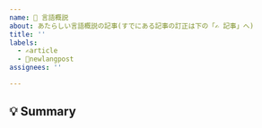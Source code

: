 ```yaml
---
name: 🍃 言語概説
about: あたらしい言語概説の記事(すでにある記事の訂正は下の「✍ 記事」へ)
title: ''
labels:
  - ✍article
  - 🍃newlangpost
assignees: ''

---
```


<!--
Issueありがとうございます!
まず初めに, Issueの重複を避けるために, そのIssueが既に報告されていないか確認してください.
-->

<!--
【タイトルについて】
このIssueのタイトルは 日本語での言語名 だけにしてください。
正常に入力された場合、自動的に空白記事が作成され、リンクがコメントされます。

正しい例) ロシア語
誤った例) ロシア語の言語概説
誤った例) 言語概説: ロシア語
-->

## 💡 Summary

<!-- 何を書いてほしいか，どの記事が間違っているかを簡単にまとめてください -->
